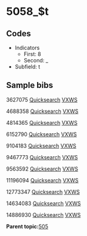# 5058\_$t

## Codes

-   Indicators
    -   First: 8
    -   Second: \_
-   Subfield: t

## Sample bibs

3627075 [Quicksearch](https://search.library.yale.edu/catalog/3627075) [VXWS](http://prodorbis.library.yale.edu:7014/vxws/GetHoldingsService?bibId=3627075)

4688358 [Quicksearch](https://search.library.yale.edu/catalog/4688358) [VXWS](http://prodorbis.library.yale.edu:7014/vxws/GetHoldingsService?bibId=4688358)

4814365 [Quicksearch](https://search.library.yale.edu/catalog/4814365) [VXWS](http://prodorbis.library.yale.edu:7014/vxws/GetHoldingsService?bibId=4814365)

6152790 [Quicksearch](https://search.library.yale.edu/catalog/6152790) [VXWS](http://prodorbis.library.yale.edu:7014/vxws/GetHoldingsService?bibId=6152790)

9104183 [Quicksearch](https://search.library.yale.edu/catalog/9104183) [VXWS](http://prodorbis.library.yale.edu:7014/vxws/GetHoldingsService?bibId=9104183)

9467773 [Quicksearch](https://search.library.yale.edu/catalog/9467773) [VXWS](http://prodorbis.library.yale.edu:7014/vxws/GetHoldingsService?bibId=9467773)

9563592 [Quicksearch](https://search.library.yale.edu/catalog/9563592) [VXWS](http://prodorbis.library.yale.edu:7014/vxws/GetHoldingsService?bibId=9563592)

11196094 [Quicksearch](https://search.library.yale.edu/catalog/11196094) [VXWS](http://prodorbis.library.yale.edu:7014/vxws/GetHoldingsService?bibId=11196094)

12773347 [Quicksearch](https://search.library.yale.edu/catalog/12773347) [VXWS](http://prodorbis.library.yale.edu:7014/vxws/GetHoldingsService?bibId=12773347)

14634083 [Quicksearch](https://search.library.yale.edu/catalog/14634083) [VXWS](http://prodorbis.library.yale.edu:7014/vxws/GetHoldingsService?bibId=14634083)

14886930 [Quicksearch](https://search.library.yale.edu/catalog/14886930) [VXWS](http://prodorbis.library.yale.edu:7014/vxws/GetHoldingsService?bibId=14886930)

**Parent topic:**[505](../../tags/505/505.md)

